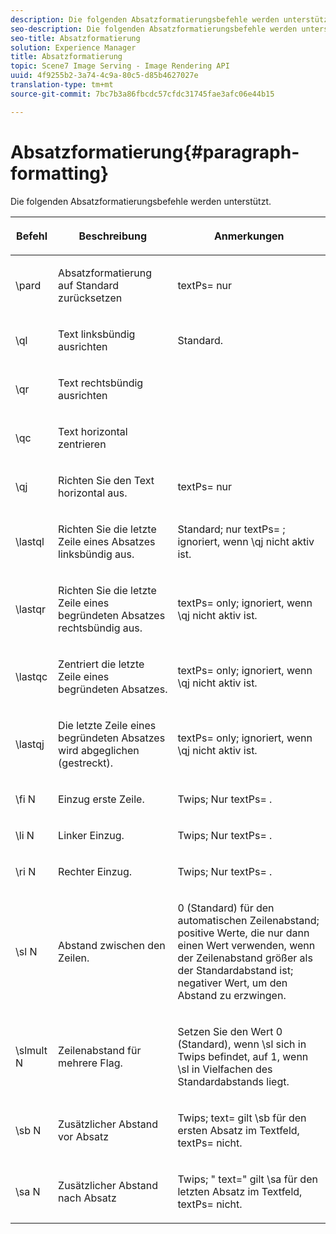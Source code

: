```yaml
---
description: Die folgenden Absatzformatierungsbefehle werden unterstützt.
seo-description: Die folgenden Absatzformatierungsbefehle werden unterstützt.
seo-title: Absatzformatierung
solution: Experience Manager
title: Absatzformatierung
topic: Scene7 Image Serving - Image Rendering API
uuid: 4f9255b2-3a74-4c9a-80c5-d85b4627027e
translation-type: tm+mt
source-git-commit: 7bc7b3a86fbcdc57cfdc31745fae3afc06e44b15

---
```



# Absatzformatierung{#paragraph-formatting}

Die folgenden Absatzformatierungsbefehle werden unterstützt.

<table id="table_5DD044E1C0614A29A2413557DF57197D"> 
 <thead> 
  <tr> 
   <th class="entry"> <p>Befehl </p> </th> 
   <th class="entry"> <p>Beschreibung </p> </th> 
   <th class="entry"> <p>Anmerkungen </p> </th> 
  </tr> 
 </thead>
 <tbody> 
  <tr> 
   <td> <span class="codeph"> \pard </span> </td> 
   <td> <p>Absatzformatierung auf Standard zurücksetzen </p> </td> 
   <td> <p> <span class="codeph"> textPs= </span> nur </p> </td> 
  </tr> 
  <tr> 
   <td> <span class="codeph"> \ql </span> </td> 
   <td> <p>Text linksbündig ausrichten </p> </td> 
   <td> <p>Standard. </p> </td> 
  </tr> 
  <tr> 
   <td> <span class="codeph"> \qr </span> </td> 
   <td> <p>Text rechtsbündig ausrichten </p> </td> 
   <td> <p> </p> </td> 
  </tr> 
  <tr> 
   <td> <span class="codeph"> \qc </span> </td> 
   <td> <p>Text horizontal zentrieren </p> </td> 
   <td> <p> </p> </td> 
  </tr> 
  <tr> 
   <td> <span class="codeph"> \qj </span> </td> 
   <td> <p>Richten Sie den Text horizontal aus. </p> </td> 
   <td> <p> <span class="codeph"> textPs= </span> nur </p> </td> 
  </tr> 
  <tr> 
   <td> <span class="codeph"> \lastql </span> </td> 
   <td> <p>Richten Sie die letzte Zeile eines Absatzes linksbündig aus. </p> </td> 
   <td> <p>Standard; nur <span class="codeph"> textPs= </span> ; ignoriert, wenn <span class="codeph"> \qj nicht aktiv </span>ist. </p> </td> 
  </tr> 
  <tr> 
   <td> <span class="codeph"> \lastqr </span> </td> 
   <td> <p>Richten Sie die letzte Zeile eines begründeten Absatzes rechtsbündig aus. </p> </td> 
   <td> <p> <span class="codeph"> textPs= </span> only; ignoriert, wenn <span class="codeph"> \qj nicht aktiv </span> ist. </p> </td> 
  </tr> 
  <tr> 
   <td> <span class="codeph"> \lastqc </span> </td> 
   <td> <p>Zentriert die letzte Zeile eines begründeten Absatzes. </p> </td> 
   <td> <p> <span class="codeph"> textPs= </span> only; ignoriert, wenn <span class="codeph"> \qj nicht aktiv </span>ist. </p> </td> 
  </tr> 
  <tr> 
   <td> <span class="codeph"> \lastqj </span> </td> 
   <td> <p>Die letzte Zeile eines begründeten Absatzes wird abgeglichen (gestreckt). </p> </td> 
   <td> <p> <span class="codeph"> textPs= </span> only; ignoriert, wenn <span class="codeph"> \qj nicht aktiv </span>ist. </p> </td> 
  </tr> 
  <tr> 
   <td> <span class="codeph"> \fi <span class="varname"> N </span></span> </td> 
   <td> <p>Einzug erste Zeile. </p> </td> 
   <td> <p>Twips; Nur <span class="codeph"> textPs= </span> . </p> </td> 
  </tr> 
  <tr> 
   <td> <span class="codeph"> \li <span class="varname"> N </span></span> </td> 
   <td> <p>Linker Einzug. </p> </td> 
   <td> <p>Twips; Nur <span class="codeph"> textPs= </span> . </p> </td> 
  </tr> 
  <tr> 
   <td> <span class="codeph"> \ri <span class="varname"> N </span></span> </td> 
   <td> <p>Rechter Einzug. </p> </td> 
   <td> <p>Twips; Nur <span class="codeph"> textPs= </span> . </p> </td> 
  </tr> 
  <tr> 
   <td> <span class="codeph"> \sl <span class="varname"> N </span></span> </td> 
   <td> <p>Abstand zwischen den Zeilen. </p> </td> 
   <td> <p>0 (Standard) für den automatischen Zeilenabstand; positive Werte, die nur dann einen Wert verwenden, wenn der Zeilenabstand größer als der Standardabstand ist; negativer Wert, um den Abstand zu erzwingen. </p> </td> 
  </tr> 
  <tr> 
   <td> <span class="codeph"> \slmult <span class="varname"> N </span></span> </td> 
   <td> <p>Zeilenabstand für mehrere Flag. </p> </td> 
   <td> <p>Setzen Sie den Wert 0 (Standard), wenn <span class="codeph"> \sl sich in Twips befindet, auf 1, wenn </span> \sl in Vielfachen des Standardabstands <span class="codeph"> </span> liegt. </p> </td> 
  </tr> 
  <tr> 
   <td> <span class="codeph"> \sb <span class="varname"> N </span></span> </td> 
   <td> <p>Zusätzlicher Abstand vor Absatz </p> </td> 
   <td> <p>Twips; <span class="codeph"> text= </span>gilt <span class="codeph"> \sb </span> für den ersten Absatz im Textfeld, <span class="codeph"> textPs= </span> nicht. </p> </td> 
  </tr> 
  <tr> 
   <td> <span class="codeph"> \sa <span class="varname"> N </span></span> </td> 
   <td> <p>Zusätzlicher Abstand nach Absatz </p> </td> 
   <td> <p>Twips; " <span class="codeph"> text=" </span> gilt <span class="codeph"> \sa </span> für den letzten Absatz im Textfeld, <span class="codeph"> textPs= </span> nicht. </p> </td> 
  </tr> 
 </tbody> 
</table>

